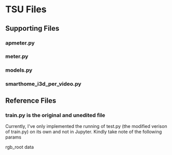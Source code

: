 # TSU Files

## Supporting Files
### apmeter.py
### meter.py
### models.py
### smarthome_i3d_per_video.py

## Reference Files
### train.py is the original and unedited file

Currently, I've only implemented the running of test.py (the modified
verison of train.py) on its own and not in Jupyter.
Kindly take note of the following params

rgb_root
data